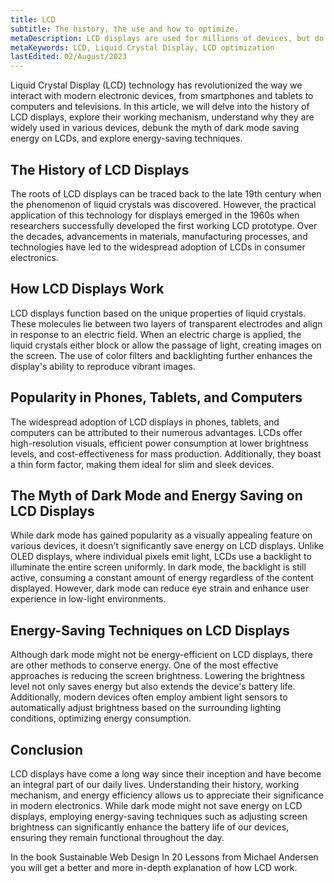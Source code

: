 ```yaml
---
title: LCD
subtitle: The history, the use and how to optimize.
metaDescription: LCD displays are used for millions of devices, but do you know how they work and how to optimize them for a longer battery life? Learn more in this article.
metaKeywords: LCD, Liquid Crystal Display, LCD optimization
lastEdited: 02/August/2023
---
```


Liquid Crystal Display (LCD) technology has revolutionized the way we interact with modern electronic devices, from smartphones and tablets to computers and televisions. In this article, we will delve into the history of LCD displays, explore their working mechanism, understand why they are widely used in various devices, debunk the myth of dark mode saving energy on LCDs, and explore energy-saving techniques.

## The History of LCD Displays

The roots of LCD displays can be traced back to the late 19th century when the phenomenon of liquid crystals was discovered. However, the practical application of this technology for displays emerged in the 1960s when researchers successfully developed the first working LCD prototype. Over the decades, advancements in materials, manufacturing processes, and technologies have led to the widespread adoption of LCDs in consumer electronics.

## How LCD Displays Work

LCD displays function based on the unique properties of liquid crystals. These molecules lie between two layers of transparent electrodes and align in response to an electric field. When an electric charge is applied, the liquid crystals either block or allow the passage of light, creating images on the screen. The use of color filters and backlighting further enhances the display's ability to reproduce vibrant images.

## Popularity in Phones, Tablets, and Computers

The widespread adoption of LCD displays in phones, tablets, and computers can be attributed to their numerous advantages. LCDs offer high-resolution visuals, efficient power consumption at lower brightness levels, and cost-effectiveness for mass production. Additionally, they boast a thin form factor, making them ideal for slim and sleek devices.

## The Myth of Dark Mode and Energy Saving on LCD Displays

While dark mode has gained popularity as a visually appealing feature on various devices, it doesn't significantly save energy on LCD displays. Unlike OLED displays, where individual pixels emit light, LCDs use a backlight to illuminate the entire screen uniformly. In dark mode, the backlight is still active, consuming a constant amount of energy regardless of the content displayed. However, dark mode can reduce eye strain and enhance user experience in low-light environments.

## Energy-Saving Techniques on LCD Displays

Although dark mode might not be energy-efficient on LCD displays, there are other methods to conserve energy. One of the most effective approaches is reducing the screen brightness. Lowering the brightness level not only saves energy but also extends the device's battery life. Additionally, modern devices often employ ambient light sensors to automatically adjust brightness based on the surrounding lighting conditions, optimizing energy consumption.

## Conclusion

LCD displays have come a long way since their inception and have become an integral part of our daily lives. Understanding their history, working mechanism, and energy efficiency allows us to appreciate their significance in modern electronics. While dark mode might not save energy on LCD displays, employing energy-saving techniques such as adjusting screen brightness can significantly enhance the battery life of our devices, ensuring they remain functional throughout the day.

In the book Sustainable Web Design In 20 Lessons from Michael Andersen you will get a better and more in-depth explanation of how LCD work.
